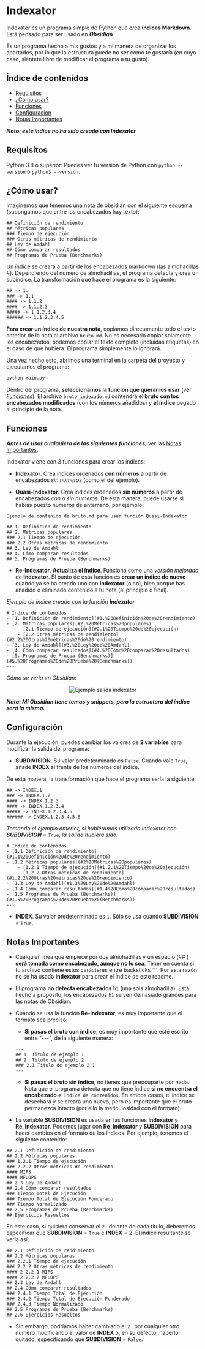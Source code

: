 # Indexator

Indexator es un programa simple de Python que crea **índices Markdown**. Está pensado para ser usado en ***Obsidian***.

Es un programa hecho a mis gustos y a mi manera de organizar los apartados, por lo que la estructura puede no ser como te gustaría (en cuyo caso, siéntete libre de modificar el programa a tu gusto).

## Índice de contenidos
+ [Requisitos](#Requisitos)
+ [¿Cómo usar?](#¿Cómo-usar?)
+ [Funciones](#Funciones)
+ [Configuración](#Configuración)
+ [Notas Importantes](#Notas-Importantes)

___Nota: este índice no ha sido creado con Indexator___

## Requisitos
Python 3.8 o superior: Puedes ver tu versión de Python con `python --version` o `python3 --version`.

## ¿Cómo usar?
Imaginemos que tenemos una nota de obsidian con el siguiente esquema (supongamos que entre los encabezados hay texto):

```
## Definición de rendimiento
## Métricas populares
### Tiempo de ejecución
### Otras métricas de rendimiento
## Ley de Amdahl
## Cómo comparar resultados
## Programas de Prueba (Benchmarks)

```
Un índice se creará a partir de los encabezados markdown (las almohadillas #). Dependiendo del numero de almohadillas, el programa detecta y crea un subíndice. La transformación que hace el programa es la siguiente:
```
## -> 1.
### -> 1.1
#### -> 1.1.2
#### -> 1.1.2.3
##### -> 1.1.2.3.4
###### -> 1.1.2.3.4.5
```

**Para crear un índice de nuestra nota**, copiamos directamente todo el texto anterior de la nota al archivo `bruto.md`. No es necesario copiar solamente los encabezados, podemos copiar el texto completo (incluidas etiquetas) en el caso de que hubiera. El programa simplemente lo ignorará.

Una vez hecho esto, abrimos una terminal en la carpeta del proyecto y ejecutamos el programa:
```python
python main.py
```
Dentro del programa, **seleccionamos la función que queramos usar** (ver [_Funciones_](#Funciones)). El archivo `bruto_indexado.md` contendrá **el bruto con los encabezados modificados** (con los números añadidos) y **el índice** pegado al principio de la nota.

## Funciones
***Antes de usar cualquiera de las siguientes funciones***, ver las [Notas Importantes](#Notas%20Importantes).

Indexator viene con 3 funciones para crear los índices:
- **Indexator**. Crea índices ordenados **con números** a partir de encabezados _sin numeros_ (como el del ejemplo).

- **Quasi-Indexator**. Crea índices ordenados **sin números** a partir de encabezados _con o sin numeros_. De esta manera, puede usarse si habías puesto numeros de antemano, por ejemplo:

```
Ejemplo de contenido de bruto.md para usar función Quasi-Indexator

## 1. Definición de rendimiento
## 2. Métricas populares
### 2.1 Tiempo de ejecución
### 2.2 Otras métricas de rendimiento
## 3. Ley de Amdahl
## 4. Cómo comparar resultados
## 5. Programas de Prueba (Benchmarks)
```

- **Re-Indexator**. **Actualiza el índice**. Funciona como una _versión mejorada_ de **Indexator**. El punto de esta función es **crear un índice de nuevo** cuando ya se ha creado uno con **Indexator** (o no), bien porque has añadido o eliminado contenido a tu nota (al principio o final).


_Ejemplo de índice creado con la función **Indexator**_
```
# Índice de contenidos
- [1. Definición de rendimiento](#1.%20Definición%20de%20rendimiento)
- [2. Métricas populares](#2.%20Métricas%20populares)
	- [2.1 Tiempo de ejecución](#2.1%20Tiempo%20de%20ejecución)
	- [2.2 Otras métricas de rendimiento](#2.2%20Otras%20métricas%20de%20rendimiento)
- [3. Ley de Amdahl](#3.%20Ley%20de%20Amdahl)
- [4. Cómo comparar resultados](#4.%20Cómo%20comparar%20resultados)
- [5. Programas de Prueba (Benchmarks)](#5.%20Programas%20de%20Prueba%20(Benchmarks))
---
```
_Cómo se vería en Obsidian:_

<div align="center">
    <img src="img/Ejemplo salida indexator.png" alt="Ejemplo salida indexator">
</div>

___Nota: Mi Obsidian tiene temas y snippets, pero la estructura del índice será la misma.___

## Configuración

Durante la ejecución, puedes cambiar los valores de **2 variables** para modificar la salida del programa:
- **SUBDIVISION**. Su valor predeterminado es `False`. Cuando vale `True`, añade **INDEX** al frente de los números del índice.

De esta manera, la transformación que hace el programa sería la siguiente:
```
## -> INDEX.1
### -> INDEX.1.2
#### -> INDEX.1.2.3
#### -> INDEX.1.2.3.4
##### -> INDEX.1.2.3.4.5
###### -> INDEX.1.2.3.4.5.6
```

_Tomando el ejemplo anterior, si hubiéramos utilizado Indexator con **SUBDIVISION** = `True`, la salida hubiera sido:_
```
# Índice de contenidos
- [1.1 Definición de rendimiento](#1.1%20Definición%20de%20rendimiento)
- [1.2 Métricas populares](#2%20Métricas%20populares)
	- [1.2.1 Tiempo de ejecución](#1.2.1%20Tiempo%20de%20ejecución)
	- [1.2.2 Otras métricas de rendimiento](#1.2.2%20Otras%20métricas%20de%20rendimiento)
- [1.3 Ley de Amdahl](#1.3%20Ley%20de%20Amdahl)
- [1.4 Cómo comparar resultados](#1.4%20Cómo%20comparar%20resultados)
- [1.5 Programas de Prueba (Benchmarks)](#1.5%20Programas%20de%20Prueba%20(Benchmarks))
---
```

- **INDEX**. Su valor predeterminado es `1`. Sólo se usa cuando **SUBDIVISION** = `True`.

## Notas Importantes
- Cualquier línea que empiece por dos almohadillas y un espacio (## ) **será tomada como encabezado, aunque no lo sea**. Tener en cuenta si tu archivo contiene estos carácteres entre backsticks ```. Por esta razón no se ha usado **Indexator** para crear el Índice de este readme.

- El programa **no detecta encabezados** `h1` (una sola almohadilla). Está hecho a propósito, los encabezados `h1` se ven demasiado grandes para las notas de Obsidian.

- Cuando se usa la función **Re-Indexator**, es muy importante que el formato sea preciso:
	- **Si pasas el bruto con índice**, es muy importante que esté escrito entre "---", de la siguiente manera:
	```
	---
	## 1. Titulo de ejemplo 1
	## 2. Titulo de ejemplo 2
	### 2.1 Titulo de ejemplo 2.1
	---
	```
	- **Si pasas el bruto sin índice**, no tienes que preocuparte por nada. Nota que el programa detecta que no tiene índice **si no encuentra el encabezado** `# Índice de contenidos`.
En ambos casos, el índice se desechará y se creará uno nuevo, pero es importante que el bruto permanezca intacto (por ello la meticulosidad con el formato).

- La variable **SUBDIVISION** es usada en las funciones **Indexator** y **Re_Indexator**. Podemos jugar con **Re_Indexator** y **SUBDIVISION** para hacer cambios en el formato de los índices. Por ejemplo, tenemos el siguiente contenido:
```
## 2.1 Definición de rendimiento
## 2.2 Métricas populares
### 1.2.1 Tiempo de ejecución
### 2.2.2 Otras métricas de rendimiento
#### MIPS
#### MFLOPS
## 2.3 Ley de Amdahl
## 2.4 Cómo comparar resultados
### Tiempo Total de Ejecución
### Tiempo Total de Ejecución Ponderado
### Tiempo Normalizado
## 2.5 Programas de Prueba (Benchmarks)
## Ejercicios Resueltos
```
En este caso, si quisiera conservar el `2.` delante de cada título, deberemos especificar que **SUBDIVISION** = `True` e **INDEX** = 2. El índice resultante se vería así:

```
## 2.1 Definición de rendimiento
## 2.2 Métricas populares
### 2.2.1 Tiempo de ejecución
### 2.2.2 Otras métricas de rendimiento
#### 2.2.2.1 MIPS
#### 2.2.2.2 MFLOPS
## 2.3 Ley de Amdahl
## 2.4 Cómo comparar resultados
### 2.4.1 Tiempo Total de Ejecución
### 2.4.2 Tiempo Total de Ejecución Ponderado
### 2.4.3 Tiempo Normalizado
## 2.5 Programas de Prueba (Benchmarks)
## 2.6 Ejercicios Resueltos
```

- Sin embargo, podríamos haber cambiado el `2.` por cualquier otro número modificando el valor de **INDEX** o, en su defecto, haberlo quitado, especificando que **SUBDIVISION** = `False`.
